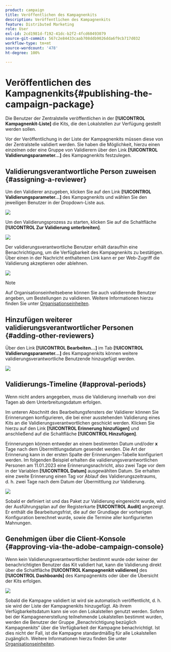 ```yaml
---
product: campaign
title: Veröffentlichen des Kampagnenkits
description: Veröffentlichen des Kampagnenkits
feature: Distributed Marketing
role: User
exl-id: 2cd1981d-f192-41dc-b2f2-4fcd60493079
source-git-commit: 567c2e84433caab708ddb9026dda6f9cb717d032
workflow-type: tm+mt
source-wordcount: '478'
ht-degree: 100%

---
```


# Veröffentlichen des Kampagnenkits{#publishing-the-campaign-package}

Die Benutzer der Zentralstelle veröffentlichen in der **[!UICONTROL Kampagnenkit-Liste]** die Kits, die den Lokalstellen zur Verfügung gestellt werden sollen.

Vor der Veröffentlichung in der Liste der Kampagnenkits müssen diese von der Zentralstelle validiert werden. Sie haben die Möglichkeit, hierzu einen einzelnen oder eine Gruppe von Validierern über den Link **[!UICONTROL Validierungsparameter...]** des Kampagnenkits festzulegen.

## Validierungsverantwortliche Person zuweisen {#assigning-a-reviewer}

Um den Validierer anzugeben, klicken Sie auf den Link **[!UICONTROL Validierungsparameter...]** des Kampagnenkits und wählen Sie den jeweiligen Benutzer in der Dropdown-Liste aus.

![](assets/s_advuser_mkg_dist_define_valid.png)

Um den Validierungsprozess zu starten, klicken Sie auf die Schaltfläche **[!UICONTROL Zur Validierung unterbreiten]**.

![](assets/s_advuser_mkg_dist_valid_process.png)

Der validierungsverantwortliche Benutzer erhält daraufhin eine Benachrichtigung, um die Verfügbarkeit des Kampagnenkits zu bestätigen. Über einen in der Nachricht enthaltenen Link kann er per Web-Zugriff die Validierung akzeptieren oder ablehnen.

![](assets/s_advuser_mkg_dist_valid_process1.png)

>[!NOTE]
>
>Auf Organisationseinheitsebene können Sie auch validierende Benutzer angeben, um Bestellungen zu validieren. Weitere Informationen hierzu finden Sie unter [Organisationseinheiten](about-distributed-marketing.md#organizational-entities).

## Hinzufügen weiterer validierungsverantwortlicher Personen {#adding-other-reviewers}

Über den Link **[!UICONTROL Bearbeiten...]** im Tab **[!UICONTROL Validierungsparameter...]** des Kampagnenkits können weitere validierungsverantwortliche Benutzende hinzugefügt werden.

![](assets/s_advuser_mkg_dist_select_op_valid.png)

## Validierungs-Timeline {#approval-periods}

Wenn nicht anders angegeben, muss die Validierung innerhalb von drei Tagen ab dem Unterbreitungsdatum erfolgen.

Im unteren Abschnitt des Bearbeitungsfensters der Validierer können Sie Erinnerungen konfigurieren, die bei einer ausstehenden Validierung eines Kits an die Validierungsverantwortlichen geschickt werden. Klicken Sie hierzu auf den Link **[!UICONTROL Erinnerung hinzufügen]** und anschließend auf die Schaltfläche **[!UICONTROL Hinzufügen]**.

Erinnerungen können entweder an einem bestimmten Datum und/oder **x** Tage nach dem Übermittlungsdatum gesendet werden. Die Art der Erinnerung kann in der ersten Spalte der Erinnerungen-Tabelle konfiguriert werden. Im folgenden Beispiel erhalten die validierungsverantwortlichen Personen am 11.01.2023 eine Erinnerungsnachricht, also zwei Tage vor dem in der Variablen **[!UICONTROL Datum]** ausgewählten Datum. Sie erhalten eine zweite Erinnerung einen Tag vor Ablauf des Validierungszeitraums, d. h. zwei Tage nach dem Datum der Übermittlung zur Validierung.

![](assets/s_advuser_mkg_dist_reminder_planning.png)

Sobald er definiert ist und das Paket zur Validierung eingereicht wurde, wird der Ausführungsplan auf der Registerkarte **[!UICONTROL Audit]** angezeigt. Er enthält die Bearbeitungsfrist, die auf der Grundlage der vorherigen Konfiguration berechnet wurde, sowie die Termine aller konfigurierten Mahnungen.

## Genehmigen über die Client-Konsole {#approving-via-the-adobe-campaign-console}

Wenn kein Validierungsverantwortlicher bestimmt wurde oder keiner der benachrichtigten Benutzer das Kit validiert hat, kann die Validierung direkt über die Schaltfläche **[!UICONTROL Kampagnenkit validieren]** des **[!UICONTROL Dashboards]** des Kampagnenkits oder über die Übersicht der Kits erfolgen.

![](assets/s_advuser_mkg_dist_valid_button.png)

Sobald die Kampagne validiert ist wird sie automatisch veröffentlicht, d. h. sie wird der Liste der Kampagnenkits hinzugefügt. Ab ihrem Verfügbarkeitsdatum kann sie von den Lokalstellen genutzt werden. Sofern bei der Kampagnenerstellung teilnehmende Lokalstellen bestimmt wurden, werden die Benutzer der Gruppe „Benachrichtigung bezüglich Kampagnenkits“ über die Verfügbarkeit der Kampagne benachrichtigt. Ist dies nicht der Fall, ist die Kampagne standardmäßig für alle Lokalstellen zugänglich. Weitere Informationen hierzu finden Sie unter [Organisationseinheiten](about-distributed-marketing.md#organizational-entities).
